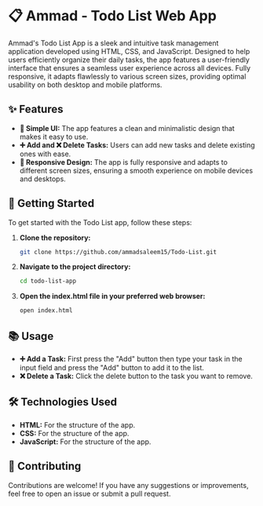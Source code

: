 # 📋 Ammad - Todo List Web App

Ammad's Todo List App is a sleek and intuitive task management application developed using HTML, CSS, and JavaScript. Designed to help users efficiently organize their daily tasks, the app features a user-friendly interface that ensures a seamless user experience across all devices. Fully responsive, it adapts flawlessly to various screen sizes, providing optimal usability on both desktop and mobile platforms.

## ✨ Features

- **🧩 Simple UI:** The app features a clean and minimalistic design that makes it easy to use.
- **➕ Add and ❌ Delete Tasks:** Users can add new tasks and delete existing ones with ease.
- **📱 Responsive Design:** The app is fully responsive and adapts to different screen sizes, ensuring a smooth experience on mobile devices and desktops.

## 🚀 Getting Started

To get started with the Todo List app, follow these steps:

1. **Clone the repository:**
   ```sh
   git clone https://github.com/ammadsaleem15/Todo-List.git

2. **Navigate to the project directory:**
   ```sh
   cd todo-list-app

3. **Open the index.html file in your preferred web browser:**
   ```sh
   open index.html

## 📚 Usage

- **➕ Add a Task:** First press the "Add" button then type your task in the input field and press the "Add" button to add it to the list.
- **❌ Delete a Task:** Click the delete button to the task you want to remove.

## 🛠️ Technologies Used

- **HTML:** For the structure of the app.
- **CSS:** For the structure of the app.
- **JavaScript:** For the structure of the app.

## 🤝 Contributing

Contributions are welcome! If you have any suggestions or improvements, feel free to open an issue or submit a pull request.

